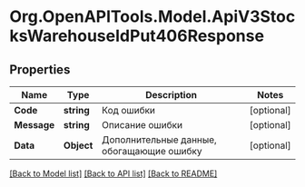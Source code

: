 # Org.OpenAPITools.Model.ApiV3StocksWarehouseIdPut406Response

## Properties

Name | Type | Description | Notes
------------ | ------------- | ------------- | -------------
**Code** | **string** | Код ошибки | [optional] 
**Message** | **string** | Описание ошибки | [optional] 
**Data** | **Object** | Дополнительные данные, обогащающие ошибку | [optional] 

[[Back to Model list]](../README.md#documentation-for-models) [[Back to API list]](../README.md#documentation-for-api-endpoints) [[Back to README]](../README.md)


